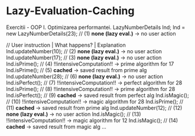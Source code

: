# Lazy-Evaluation-Caching
Exercitii - OOP I. Optimizarea performantei.
LazyNumberDetails lnd;
lnd = new LazyNumberDetails(23); // (1) **none (lazy eval.)** -> no user action
 
// User instruction        |    What happens?            |  Explanation            
lnd.updateNumber(10); // (2)  **none (lazy eval.)**    -> no user action
lnd.updateNumber(17); // (3)  **none (lazy eval.)**    -> no user action
lnd.isPrime();        // (4)  !!intensiveComputation!! -> prime algorithm for 17
lnd.isPrime();        // (5)  **cached**               -> saved result from prime alg
lnd.updateNumber(28); // (6)  **none (lazy eval.)**    -> no user action
lnd.isPerfect();      // (7)  !!intensiveComputation!! -> perfect algorithm for 28
lnd.isPrime();        // (8)  !!intensiveComputation!! -> prime algorithm for 28
lnd.isPerfect();      // (9)  **cached**               -> saved result from perfect alg
lnd.isMagic();        // (10) !!intensiveComputation!! -> magic algorithm for 28
lnd.isPrime();        // (11) **cached**               -> saved result from prime alg
lnd.updateNumber(12); // (12) **none (lazy eval.)**    -> no user action
lnd.isMagic();        // (13) !!intensiveComputation!! -> magic algorithm for 12
lnd.isMagic();        // (14) **cached**               -> saved result from magic alg
...
